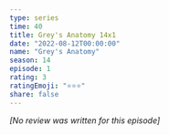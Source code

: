 ```yaml
---
type: series
time: 40
title: Grey's Anatomy 14x1
date: "2022-08-12T00:00:00"
name: "Grey's Anatomy"
season: 14
episode: 1
rating: 3
ratingEmoji: "⭐️⭐️⭐️"
share: false
---
```


_[No review was written for this episode]_

